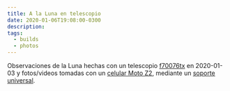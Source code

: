 ```yaml
---
title: A la Luna en telescopio
date: 2020-01-06T19:08:00-0300
description:
tags:
  - builds
  - photos
---
```



Observaciones de la Luna hechas con un telescopio [f70076tx][1] en 2020-01-03 y
fotos/videos tomadas con un [celular Moto Z2][2], mediante un [soporte
universal][3].

<script src="https://cdn.jsdelivr.net/npm/publicalbum@latest/embed-ui.min.js" async></script>
<div class="pa-gallery-player-widget" style="width:100%; height:480px; display:none;"
  data-link="https://photos.app.goo.gl/5cN4CMPCv2CVhRDf6"
  data-title="La Luna en telescopio"
  data-description="9 new photos added to shared album">
  <object data="https://lh3.googleusercontent.com/N30F3E7EqNMr7MUherIY-7ZxBaqesVeXN3JDtD5ghgQEgGGOdUzngy4crHJfBdnmo0RZgCa0wRzyPIbGc35g6FJdqLLZYE374VVZ1UsY4IeB2UDBiUiHFdtoSUAiD2YP5YD5djB6ayk=w1920-h1080"></object>
  <object data="https://lh3.googleusercontent.com/HsePBrkpiqbAut9UYDol376xIIwGE4Tk9WQTyotc4Ng8V5M3T2BOewezIFw01NbUZn0XHLGke_qAw8Gv1hra66qMgpZ83Qt8M8KQJyiGnMb7OR76J9t1_IHD9DocDM63-NfjzR-cYHY=w1920-h1080"></object>
  <object data="https://lh3.googleusercontent.com/8upVADL1liNYUKnnBTooJm3umM5NxYFcHnm1JR3_YKRBQX0s6iboxESzVP4iN6EdBI8SaiofSfCAAlDo7ZuxHacIWeCS7vzOko_UL0xHtLlqPgmLcMg_Qj2hTlrN6q93Ggj61JaS5W4=w1920-h1080"></object>
  <object data="https://lh3.googleusercontent.com/Hkpvdsnbh0loYwGWjLRB9xHrZyENg2UzA_oi5iRpCbN8f9gIZF9XD7C6q11oNHcn4hku8c_GJ-SkAAt64WHTu599Xi9672J2ZIRN1Mas9oixMLahWCcISfXTA7pTd_ReRnRVICFkZIw=w1920-h1080"></object>
  <object data="https://lh3.googleusercontent.com/MNB7TyI_32EvBzbM0-hGBcXx0fEWZP_ZR0SxmE2l8IiPo1r3Ircsi41T8xFswBRb2v29A4-CP_q2z1j1YQSMa5IGC1TqqX1pdnyQiCjPRfIHqJ98oobxrfuHYLhR2CE_L9nzalHQavs=w1920-h1080"></object>
  <object data="https://lh3.googleusercontent.com/erqHBmN5GsBcf8CE8wnxBMhsSdK7Vw-tLnSdCWw5zgwDP8o5wPdJ36IC4Q7BUJGhlltZ2MJjO0Xxw5JxmBw422KlQJQFFS2PzhHB-0X-8a65ZJG6ASQPQFIw7mDBEb5U7EjtmRXdWmk=w1920-h1080"></object>
  <object data="https://lh3.googleusercontent.com/E5P5ObWXEM2Rj1ur4ZjgdRiWh248eYCetobPSH1cUoOBpzWZBfHm0tT7UzmLpJyJlDYR1LHXdF7EufniPsJv1PevJAKqrA6ABA6JSRcDm6Z7UMD1BAFDKQJCpt_D74UcT6DeL33ZRpo=w1920-h1080"></object>
  <object data="https://lh3.googleusercontent.com/wnQ23yZnRi9AnNmHDnA-T5Xycb8lRJUtO7W4iA5EJHeLosb1pubUtPLbnNk1f2i7eJTN_Rh-XbMhi-n6exwj4hUb1lfqXpR6APkVv4ni5-dgHoMuYKBLgzGe8YxscMfX_WBm4WPtC14=w1920-h1080"></object>
  <object data="https://lh3.googleusercontent.com/85s94ryLusBc8bD_MbUNrq_al7UX546uH0ePbXkdN_fA6gkebm-j2P2OEQXqZvkUZuJY23dVYHCbFkaQY_LIhShsKm4TWERdrSyRiShaA9AT_4w4JrKiBxUq-uM3jCNw24V2HL8XJNo=m37" type="video/mp4"></object>
</div>

[1]: https://www.youtube.com/watch?v=LQtk6VhfuTI
[2]: https://www.motorola.com.ar/moto-z2-play/p
[3]: https://articulo.mercadolibre.com.ar/MLA-688665724-adaptador-universal-de-celular-para-microscopio-o-telescopio-_JM?quantity=1&variation=32142547180
